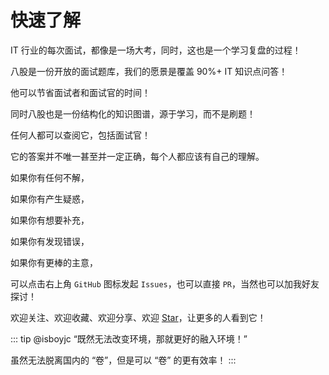 # 快速了解

IT 行业的每次面试，都像是一场大考，同时，这也是一个学习复盘的过程！

八股是一份开放的面试题库，我们的愿景是覆盖 90%+ IT 知识点问答！

他可以节省面试者和面试官的时间！

同时八股也是一份结构化的知识图谱，源于学习，而不是刷题！

任何人都可以查阅它，包括面试官！

它的答案并不唯一甚至并一定正确，每个人都应该有自己的理解。

如果你有任何不解，

如果你有产生疑惑，

如果你有想要补充，

如果你有发现错误，

如果你有更棒的主意，

可以点击右上角 `GitHub` 图标发起 `Issues`，也可以直接 `PR`，当然也可以加我好友探讨！

欢迎关注、欢迎收藏、欢迎分享、欢迎 [Star](https://github.com/isboyjc/Interview)，让更多的人看到它！

::: tip @isboyjc
“既然无法改变环境，那就更好的融入环境！”

虽然无法脱离国内的 “卷”，但是可以 “卷” 的更有效率！
:::
